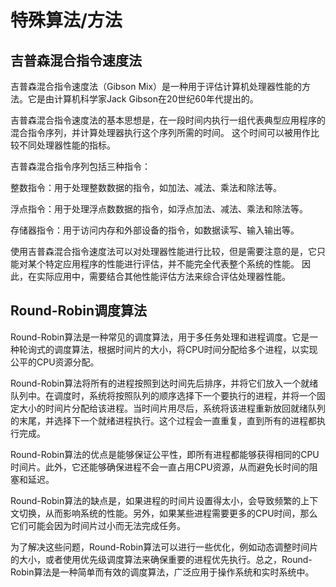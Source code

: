 # 特殊算法/方法
## 吉普森混合指令速度法
吉普森混合指令速度法（Gibson Mix）是一种用于评估计算机处理器性能的方法。它是由计算机科学家Jack Gibson在20世纪60年代提出的。

吉普森混合指令速度法的基本思想是，在一段时间内执行一组代表典型应用程序的混合指令序列，并计算处理器执行这个序列所需的时间。
这个时间可以被用作比较不同处理器性能的指标。

吉普森混合指令序列包括三种指令：

整数指令：用于处理整数数据的指令，如加法、减法、乘法和除法等。

浮点指令：用于处理浮点数数据的指令，如浮点加法、减法、乘法和除法等。

存储器指令：用于访问内存和外部设备的指令，如数据读写、输入输出等。

使用吉普森混合指令速度法可以对处理器性能进行比较，但是需要注意的是，它只能对某个特定应用程序的性能进行评估，并不能完全代表整个系统的性能。
因此，在实际应用中，需要结合其他性能评估方法来综合评估处理器性能。

## Round-Robin调度算法
Round-Robin算法是一种常见的调度算法，用于多任务处理和进程调度。它是一种轮询式的调度算法，根据时间片的大小，将CPU时间分配给多个进程，以实现公平的CPU资源分配。

Round-Robin算法将所有的进程按照到达时间先后排序，并将它们放入一个就绪队列中。在调度时，系统将按照队列的顺序选择下一个要执行的进程，并将一个固定大小的时间片分配给该进程。当时间片用尽后，系统将该进程重新放回就绪队列的末尾，并选择下一个就绪进程执行。这个过程会一直重复，直到所有的进程都执行完成。

Round-Robin算法的优点是能够保证公平性，即所有进程都能够获得相同的CPU时间片。此外，它还能够确保进程不会一直占用CPU资源，从而避免长时间的阻塞和延迟。

Round-Robin算法的缺点是，如果进程的时间片设置得太小，会导致频繁的上下文切换，从而影响系统的性能。另外，如果某些进程需要更多的CPU时间，那么它们可能会因为时间片过小而无法完成任务。

为了解决这些问题，Round-Robin算法可以进行一些优化，例如动态调整时间片的大小，或者使用优先级调度算法来确保重要的进程优先执行。总之，Round-Robin算法是一种简单而有效的调度算法，广泛应用于操作系统和实时系统中。
